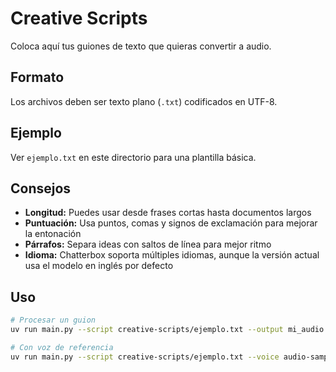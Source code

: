 # Creative Scripts

Coloca aquí tus guiones de texto que quieras convertir a audio.

## Formato

Los archivos deben ser texto plano (`.txt`) codificados en UTF-8.

## Ejemplo

Ver `ejemplo.txt` en este directorio para una plantilla básica.

## Consejos

- **Longitud:** Puedes usar desde frases cortas hasta documentos largos
- **Puntuación:** Usa puntos, comas y signos de exclamación para mejorar la entonación
- **Párrafos:** Separa ideas con saltos de línea para mejor ritmo
- **Idioma:** Chatterbox soporta múltiples idiomas, aunque la versión actual usa el modelo en inglés por defecto

## Uso

```bash
# Procesar un guion
uv run main.py --script creative-scripts/ejemplo.txt --output mi_audio.wav

# Con voz de referencia
uv run main.py --script creative-scripts/ejemplo.txt --voice audio-samples/mi_voz.wav --output mi_audio.wav
```
